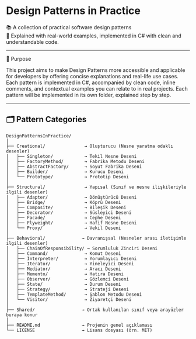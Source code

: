 # Design Patterns in Practice

📚 A collection of practical software design patterns  
🔧 Explained with real-world examples, implemented in C# with clean and understandable code.

---

🧩 Purpose

This project aims to make Design Patterns more accessible and applicable for developers by offering concise explanations and real-life use cases.
Each pattern is implemented in C#, accompanied by clean code, inline comments, and contextual examples you can relate to in real projects.
Each pattern will be implemented in its own folder, explained step by step.

---

## 🗂️ Pattern Categories

```plaintext
DesignPatternsInPractice/
│
├── Creational/               → Oluşturucu (Nesne yaratma odaklı desenler)
│   ├── Singleton/            → Tekil Nesne Deseni
│   ├── FactoryMethod/        → Fabrika Metodu Deseni
│   ├── AbstractFactory/      → Soyut Fabrika Deseni
│   ├── Builder/              → Kurucu Deseni
│   └── Prototype/            → Prototip Deseni
│
├── Structural/               → Yapısal (Sınıf ve nesne ilişkileriyle ilgili desenler)
│   ├── Adapter/              → Dönüştürücü Deseni
│   ├── Bridge/               → Köprü Deseni
│   ├── Composite/            → Bileşik Deseni
│   ├── Decorator/            → Süsleyici Deseni
│   ├── Facade/               → Cephe Deseni
│   ├── Flyweight/            → Hafif Nesne Deseni
│   └── Proxy/                → Vekil Deseni
│
├── Behavioral/              → Davranışsal (Nesneler arası iletişimle ilgili desenler)
│   ├── ChainOfResponsibility/ → Sorumluluk Zinciri Deseni
│   ├── Command/              → Komut Deseni
│   ├── Interpreter/          → Yorumlayıcı Deseni
│   ├── Iterator/             → Yineleyici Deseni
│   ├── Mediator/             → Aracı Deseni
│   ├── Memento/              → Hatıra Deseni
│   ├── Observer/             → Gözlemci Deseni
│   ├── State/                → Durum Deseni
│   ├── Strategy/             → Strateji Deseni
│   ├── TemplateMethod/       → Şablon Metodu Deseni
│   └── Visitor/              → Ziyaretçi Deseni
│
├── Shared/                  → Ortak kullanılan sınıf veya arayüzler buraya konur
│
├── README.md                → Projenin genel açıklaması
└── LICENSE                  → Lisans dosyası (örn. MIT)
```